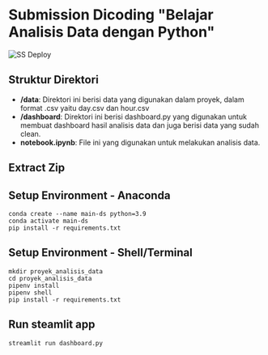 # Submission Dicoding "Belajar Analisis Data dengan Python"

![SS Deploy](https://dicoding-web-img.sgp1.cdn.digitaloceanspaces.com/original/academy/dos-68705e63ee0ef9422542d4e4ec2de35320241029223707.png)



## Struktur Direktori

- **/data**: Direktori ini berisi data yang digunakan dalam proyek, dalam format .csv yaitu day.csv dan hour.csv
- **/dashboard**: Direktori ini berisi dashboard.py yang digunakan untuk membuat dashboard hasil analisis data dan juga berisi data yang sudah clean.
- **notebook.ipynb**: File ini yang digunakan untuk melakukan analisis data.


## Extract Zip
## Setup Environment - Anaconda
```
conda create --name main-ds python=3.9
conda activate main-ds
pip install -r requirements.txt
```

## Setup Environment - Shell/Terminal
```
mkdir proyek_analisis_data
cd proyek_analisis_data
pipenv install
pipenv shell
pip install -r requirements.txt
```

## Run steamlit app
```
streamlit run dashboard.py
```